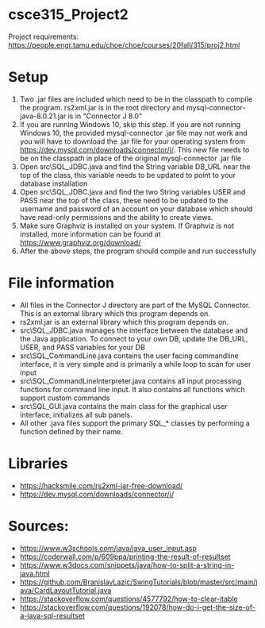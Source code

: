 # csce315_Project2
Project requirements: https://people.engr.tamu.edu/choe/choe/courses/20fall/315/proj2.html

# Setup
1. Two .jar files are included which need to be in the classpath to compile the program. rs2xml.jar is in the root directory and mysql-connector-java-8.0.21.jar is in "Connector J 8.0" 
2. If you are running Windows 10, skip this step. If you are not running Windows 10, the provided mysql-connector .jar file may not work and you will have to download the .jar file for your operating system from https://dev.mysql.com/downloads/connector/j/. This new file needs to be on the classpath in place of the original mysql-connector .jar file
3. Open src\SQL_JDBC.java and find the String variable DB_URL near the top of the class, this variable needs to be updated to point to your database installation
4. Open src\SQL_JDBC.java and find the two String variables USER and PASS near the top of the class, these need to be updated to the username and password of an account on your database which should have read-only permissions and the ability to create views.
5. Make sure Graphviz is installed on your system. If Graphviz is not installed, more information can be found at https://www.graphviz.org/download/
6. After the above steps, the program should compile and run successfully

# File information
* All files in the Connector J directory are part of the MySQL Connector. This is an external library which this program depends on.
* rs2xml.jar is an external library which this program depends on. 
* src\SQL_JDBC.java manages the interface between the database and the Java application. To connect to your own DB, update the DB_URL, USER, and PASS variables for your DB
* src\SQL_CommandLine.java contains the user facing commandline interface, it is very simple and is primarily a while loop to scan for user input
* src\SQL_CommandLineInterpreter.java contains all input processing functions for command line input. It also contains all functions which support custom commands
* src\SQL_GUI.java contains the main class for the graphical user interface, initializes all sub panels.
* All other .java files support the primary SQL_* classes by performing a function defined by their name.

# Libraries
* https://hacksmile.com/rs2xml-jar-free-download/
* https://dev.mysql.com/downloads/connector/j/

# Sources:
* https://www.w3schools.com/java/java_user_input.asp
* https://coderwall.com/p/609ppa/printing-the-result-of-resultset
* https://www.w3docs.com/snippets/java/how-to-split-a-string-in-java.html
* https://github.com/BranislavLazic/SwingTutorials/blob/master/src/main/java/CardLayoutTutorial.java
* https://stackoverflow.com/questions/4577792/how-to-clear-jtable
* https://stackoverflow.com/questions/192078/how-do-i-get-the-size-of-a-java-sql-resultset
